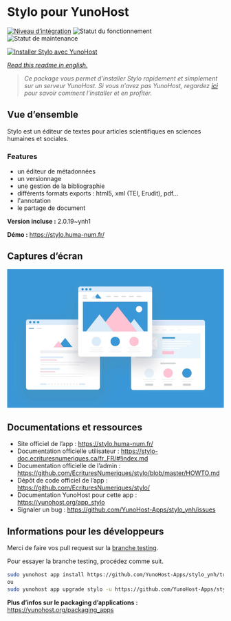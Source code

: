 <!--
N.B.: This README was automatically generated by https://github.com/YunoHost/apps/tree/master/tools/README-generator
It shall NOT be edited by hand.
-->

# Stylo pour YunoHost

[![Niveau d’intégration](https://dash.yunohost.org/integration/stylo.svg)](https://dash.yunohost.org/appci/app/stylo) ![Statut du fonctionnement](https://ci-apps.yunohost.org/ci/badges/stylo.status.svg) ![Statut de maintenance](https://ci-apps.yunohost.org/ci/badges/stylo.maintain.svg)

[![Installer Stylo avec YunoHost](https://install-app.yunohost.org/install-with-yunohost.svg)](https://install-app.yunohost.org/?app=stylo)

*[Read this readme in english.](./README.md)*

> *Ce package vous permet d’installer Stylo rapidement et simplement sur un serveur YunoHost.
Si vous n’avez pas YunoHost, regardez [ici](https://yunohost.org/#/install) pour savoir comment l’installer et en profiter.*

## Vue d’ensemble

Stylo est un éditeur de textes pour articles scientifiques en sciences humaines et sociales.

### Features

- un éditeur de métadonnées
- un versionnage
- une gestion de la bibliographie
- différents formats exports : html5, xml (TEI, Erudit), pdf...
- l'annotation
- le partage de document


**Version incluse :** 2.0.19~ynh1

**Démo :** https://stylo.huma-num.fr/

## Captures d’écran

![Capture d’écran de Stylo](./doc/screenshots/example.jpg)

## Documentations et ressources

* Site officiel de l’app : <https://stylo.huma-num.fr/>
* Documentation officielle utilisateur : <https://stylo-doc.ecrituresnumeriques.ca/fr_FR/#!index.md>
* Documentation officielle de l’admin : <https://github.com/EcrituresNumeriques/stylo/blob/master/HOWTO.md>
* Dépôt de code officiel de l’app : <https://github.com/EcrituresNumeriques/stylo/>
* Documentation YunoHost pour cette app : <https://yunohost.org/app_stylo>
* Signaler un bug : <https://github.com/YunoHost-Apps/stylo_ynh/issues>

## Informations pour les développeurs

Merci de faire vos pull request sur la [branche testing](https://github.com/YunoHost-Apps/stylo_ynh/tree/testing).

Pour essayer la branche testing, procédez comme suit.

``` bash
sudo yunohost app install https://github.com/YunoHost-Apps/stylo_ynh/tree/testing --debug
ou
sudo yunohost app upgrade stylo -u https://github.com/YunoHost-Apps/stylo_ynh/tree/testing --debug
```

**Plus d’infos sur le packaging d’applications :** <https://yunohost.org/packaging_apps>